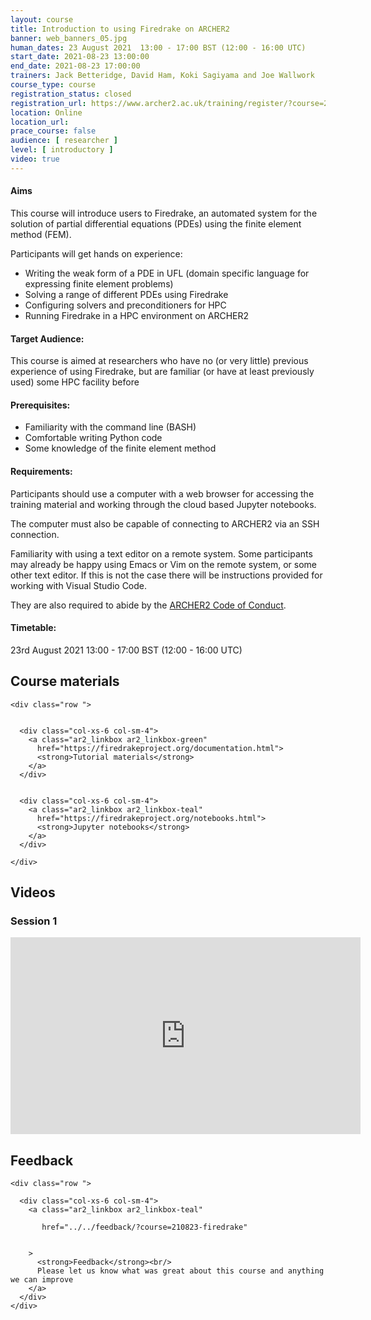 ```yaml
---
layout: course
title: Introduction to using Firedrake on ARCHER2
banner: web_banners_05.jpg 
human_dates: 23 August 2021  13:00 - 17:00 BST (12:00 - 16:00 UTC)
start_date: 2021-08-23 13:00:00
end_date: 2021-08-23 17:00:00
trainers: Jack Betteridge, David Ham, Koki Sagiyama and Joe Wallwork
course_type: course
registration_status: closed
registration_url: https://www.archer2.ac.uk/training/register/?course=210823-firedrake
location: Online
location_url:
prace_course: false
audience: [ researcher ]
level: [ introductory ]
video: true
---
```



#### Aims

This course will introduce users to Firedrake, an automated system for the solution of partial differential equations (PDEs) using the finite element method (FEM).


Participants will get hands on experience:

- Writing the weak form of a PDE in UFL (domain specific language for expressing finite element problems)
- Solving a range of different PDEs using Firedrake
- Configuring solvers and preconditioners for HPC
- Running Firedrake in a HPC environment on ARCHER2


#### Target Audience:

This course is aimed at researchers who have no (or very little)
previous experience of using Firedrake, but are familiar (or have at
least previously used) some HPC facility before

#### Prerequisites:

- Familiarity with the command line (BASH)
- Comfortable writing Python code
- Some knowledge of the finite element method

#### Requirements:

Participants should use a computer with a web browser for accessing the training material and working through the cloud based Jupyter notebooks.

The computer must also be capable of connecting to ARCHER2 via an SSH connection.

Familiarity with using a text editor on a remote system. Some participants may already be happy using Emacs or Vim on the remote system, or some other text editor. If this is not the case there will be instructions provided for working with Visual Studio Code.

They are also required to abide by the [ARCHER2  Code of Conduct](../../../about/policies/code-of-conduct.html).

#### Timetable:

23rd August 2021 13:00 - 17:00 BST (12:00 - 16:00 UTC)




 




<section id="service">



<h2><a name="materials">Course materials</a></h2>



    <div class="row ">	

 		
      <div class="col-xs-6 col-sm-4">
        <a class="ar2_linkbox ar2_linkbox-green" 
          href="https://firedrakeproject.org/documentation.html">
          <strong>Tutorial materials</strong>         
        </a>
      </div>


      <div class="col-xs-6 col-sm-4">
        <a class="ar2_linkbox ar2_linkbox-teal" 
          href="https://firedrakeproject.org/notebooks.html">
          <strong>Jupyter notebooks</strong>         
        </a>
      </div>



<!--  
      <div class="col-xs-6 col-sm-4">
        <a class="ar2_linkbox ar2_linkbox-green" 
          href="https://pad.archer2.ac.uk/p/210823-firedrake">
          <strong>Course Chat</strong>       
        </a>
      </div>
		
 -->
 	</div>
		
		
					


		
<h2><a name="videos">Videos</a></h2>

<h3>Session 1</h3>

<div>
	<iframe title="Video" width="560" height="315" src="https://www.youtube.com/embed/mitna4v0efo" frameborder="0" allow="accelerometer; autoplay; encrypted-media; gyroscope; picture-in-picture" allowfullscreen></iframe>
</div>








<h2><a name="feedback">Feedback</a></h2>


    <div class="row ">	

      <div class="col-xs-6 col-sm-4">
        <a class="ar2_linkbox ar2_linkbox-teal" 

           href="../../feedback/?course=210823-firedrake" 


		>
          <strong>Feedback</strong><br/>
          Please let us know what was great about this course and anything we can improve
        </a>
      </div>
    </div>
		
		

 
</section>


